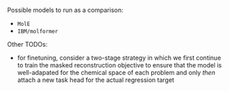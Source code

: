 Possible models to run as a comparison:
 - `MolE`
 - `IBM/molformer`

Other TODOs:
 - for finetuning, consider a two-stage strategy in which we first continue to train the masked reconstruction objective to ensure that the model is well-adapated for the chemical space of each problem and only _then_ attach a new task head for the actual regression target
